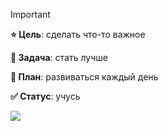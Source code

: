 > [!IMPORTANT]
> **⭐ Цель**: сделать что-то важное
> 
> **📃 Задача**: стать лучше
>
> **📝 План**: развиваться каждый день
>
> **✅ Статус**: учусь


<picture>
  <source
    srcset="https://github-readme-stats.vercel.app/api?username=voronov-nikita&show_icons=true&theme=dark"
    media="(prefers-color-scheme: dark)"
  />
  <source
    srcset="https://github-readme-stats.vercel.app/api?username=voronov-nikita&show_icons=true"
    media="(prefers-color-scheme: light), (prefers-color-scheme: no-preference)"
  />
  <img src="https://github-readme-stats.vercel.app/api?username=voronov-nikita&show_icons=true" />
</picture>


